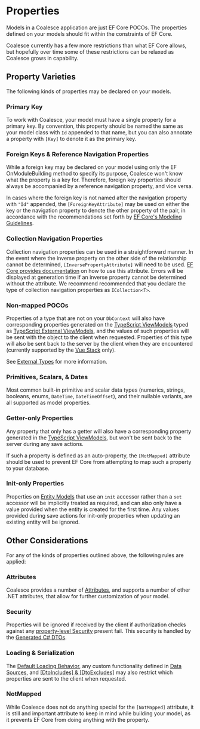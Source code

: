 
# Properties

Models in a Coalesce application are just EF Core POCOs. The properties defined on your models should fit within the constraints of EF Core.

Coalesce currently has a few more restrictions than what EF Core allows, but hopefully over time some of these restrictions can be relaxed as Coalesce grows in capability.

## Property Varieties

The following kinds of properties may be declared on your models.

### Primary Key
To work with Coalesce, your model must have a single property for a primary key. By convention, this property should be named the same as your model class with `Id` appended to that name, but you can also annotate a property with `[Key]` to denote it as the primary key.

### Foreign Keys & Reference Navigation Properties
While a foreign key may be declared on your model using only the EF OnModuleBuilding method to specify its purpose, Coalesce won't know what the property is a key for. Therefore, foreign key properties should always be accompanied by a reference navigation property, and vice versa.

In cases where the foreign key is not named after the navigation property with `"Id"` appended, the `[ForeignKeyAttribute]` may be used on either the key or the navigation property to denote the other property of the pair, in accordance with the recommendations set forth by [EF Core's Modeling Guidelines](https://docs.microsoft.com/en-us/ef/core/modeling/relationships?tabs=data-annotations#manual-configuration).

### Collection Navigation Properties
Collection navigation properties can be used in a straightforward manner. In the event where the inverse property on the other side of the relationship cannot be determined, `[InversePropertyAttribute]` will need to be used. [EF Core provides documentation](https://docs.microsoft.com/en-us/ef/core/modeling/relationships?tabs=data-annotations#manual-configuration) on how to use this attribute. Errors will be displayed at generation time if an inverse property cannot be determined without the attribute. We recommend recommended that you declare the type of collection navigation properties as `ICollection<T>`.

### Non-mapped POCOs
Properties of a type that are not on your `DbContext` will also have corresponding properties generated on the [TypeScript ViewModels](/stacks/disambiguation/view-model.md) typed as [TypeScript External ViewModels](/stacks/disambiguation/external-view-model.md), and the values of such properties will be sent with the object to the client when requested. Properties of this type will also be sent back to the server by the client when they are encountered (currently supported by the [Vue Stack](/stacks/vue/overview.md) only).

See [External Types](/modeling/model-types/external-types.md) for more information.

### Primitives, Scalars, & Dates
Most common built-in primitive and scalar data types (numerics, strings, booleans, enums, `DateTime`, `DateTimeOffset`), and their nullable variants, are all supported as model properties.

### Getter-only Properties
Any property that only has a getter will also have a corresponding property generated in the [TypeScript ViewModels](/stacks/disambiguation/view-model.md), but won't be sent back to the server during any save actions.

If such a property is defined as an auto-property, the `[NotMapped]` attribute should be used to prevent EF Core from attempting to map such a property to your database.

### Init-only Properties
Properties on [Entity Models](/modeling/model-types/entities.md) that use an `init` accessor rather than a `set` accessor will be implicitly treated as required, and can also only have a value provided when the entity is created for the first time. Any values provided during save actions for init-only properties when updating an existing entity will be ignored.



## Other Considerations

For any of the kinds of properties outlined above, the following rules are applied:

### Attributes
Coalesce provides a number of [Attributes](/modeling/model-components/attributes.md), and supports a number of other .NET attributes, that allow for further customization of your model.

### Security
Properties will be ignored if received by the client if authorization checks against any [property-level Security](/topics/security.md#property-column-security) present fail. This security is handled by the [Generated C# DTOs](/stacks/agnostic/dtos.md).

### Loading & Serialization
The [Default Loading Behavior](/modeling/model-components/data-sources.md#default-loading-behavior), any custom functionality defined in [Data Sources](/modeling/model-components/data-sources.md), and [[DtoIncludes] & [DtoExcludes]](/modeling/model-components/attributes/dto-includes-excludes.md) may also restrict which properties are sent to the client when requested.

### NotMapped
While Coalesce does not do anything special for the `[NotMapped]` attribute, it is still and important attribute to keep in mind while building your model, as it prevents EF Core from doing anything with the property.